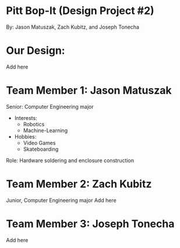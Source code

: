 # Pitt Bop-It (Design Project #2)
By: Jason Matuszak, Zach Kubitz, and Joseph Tonecha
# Our Design:
Add here
# Team Member 1: Jason Matuszak
Senior: Computer Engineering major
* Interests:
    * Robotics
    * Machine-Learning
* Hobbies: 
    * Video Games
    * Skateboarding

Role: Hardware soldering and enclosure construction
# Team Member 2: Zach Kubitz
Junior, Computer Engineering major
Add here
# Team Member 3: Joseph Tonecha
Add here

 
